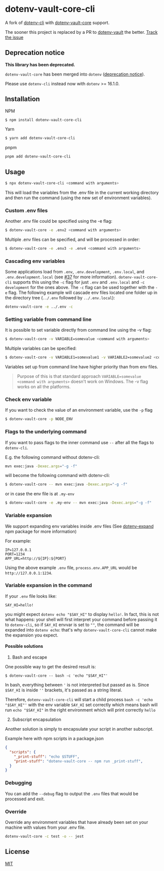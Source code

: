 # dotenv-vault-core-cli

A fork of [dotenv-cli](https://github.com/entropitor/dotenv-cli) with [dotenv-vault-core](https://github.com/dotenv-org/dotenv-vault-core) support.

The sooner this project is replaced by a PR to [dotenv-vault](https://github.com/dotenv-org/dotenv-vault) the better.
[Track the issue](https://github.com/dotenv-org/dotenv-vault/issues/174)

## Deprecation notice

**This library has been deprecated.**

`dotenv-vault-core` has been merged into `dotenv` ([deprecation notice](https://github.com/dotenv-org/dotenv-vault-core)).

Please use `dotenv-cli` instead now with `dotenv` >= 16.1.0.

## Installation

NPM
```bash
$ npm install dotenv-vault-core-cli
```

Yarn
```bash
$ yarn add dotenv-vault-core-cli
```

pnpm
```bash
pnpm add dotenv-vault-core-cli
```


## Usage

```bash
$ npx dotenv-vault-core-cli <command with arguments>
```

This will load the variables from the .env file in the current working directory and then run the command (using the new set of environment variables).

### Custom .env files
Another .env file could be specified using the -e flag:
```bash
$ dotenv-vault-core -e .env2 <command with arguments>
```

Multiple .env files can be specified, and will be processed in order:
```bash
$ dotenv-vault-core -e .env3 -e .env4 <command with arguments>
```

### Cascading env variables
Some applications load from `.env`, `.env.development`, `.env.local`, and `.env.development.local`
(see [#37](https://github.com/entropitor/dotenv-cli/issues/37) for more information).
`dotenv-vault-core-cli` supports this using the `-c` flag for just `.env` and `.env.local` and `-c development` for the ones above.
The `-c` flag can be used together with the `-e` flag. The following example will cascade env files located one folder up in the directory tree (`../.env` followed by `../.env.local`):
```bash
dotenv-vault-core -e ../.env -c 
```

### Setting variable from command line
It is possible to set variable directly from command line using the -v flag:
```bash
$ dotenv-vault-core -v VARIABLE=somevalue <command with arguments>
```

Multiple variables can be specified:
```bash
$ dotenv-vault-core -v VARIABLE1=somevalue1 -v VARIABLE2=somevalue2 <command with arguments>
```

Variables set up from command line have higher priority than from env files.

> Purpose of this is that standard approach `VARIABLE=somevalue <command with arguments>` doesn't work on Windows. The -v flag works on all the platforms.

### Check env variable
If you want to check the value of an environment variable, use the `-p` flag
```bash
$ dotenv-vault-core -p NODE_ENV
```

### Flags to the underlying command
If you want to pass flags to the inner command use `--` after all the flags to `dotenv-cli`. 

E.g. the following command without dotenv-cli:
```bash
mvn exec:java -Dexec.args="-g -f"
```

will become the following command with dotenv-cli:
```bash
$ dotenv-vault-core -- mvn exec:java -Dexec.args="-g -f"
``` 
or in case the env file is at `.my-env`
```bash
$ dotenv-vault-core -e .my-env -- mvn exec:java -Dexec.args="-g -f"
``` 

### Variable expansion
We support expanding env variables inside .env files (See [dotenv-expand](https://github.com/motdotla/dotenv-expand) npm package for more information)

For example:
```
IP=127.0.0.1
PORT=1234
APP_URL=http://${IP}:${PORT}
```
Using the above example `.env` file, `process.env.APP_URL` would be `http://127.0.0.1:1234`.

### Variable expansion in the command

If your `.env` file looks like:

```
SAY_HI=hello!
```

you might expect `dotenv echo "$SAY_HI"` to display `hello!`. In fact, this is not what happens: your shell will first interpret your command before passing it to `dotenv-cli`, so if `SAY_HI` envvar is set to `""`, the command will be expanded into `dotenv echo`: that's why `dotenv-vault-core-cli` cannot make the expansion you expect.

#### Possible solutions

1. Bash and escape

One possible way to get the desired result is:

```
$ dotenv-vault-core -- bash -c 'echo "$SAY_HI"'
```

In bash, everything between `'` is not interpreted but passed as is. Since `$SAY_HI` is inside `''` brackets, it's passed as a string literal.

Therefore, `dotenv-vault-core-cli` will start a child process `bash -c 'echo "$SAY_HI"'` with the env variable `SAY_HI` set correctly which means bash will run `echo "$SAY_HI"` in the right environment which will print correctly `hello`

2. Subscript encapsulation

Another solution is simply to encapsulate your script in another subscript.

Example here with npm scripts in a package.json

```json
{
  "scripts": {
    "_print-stuff": "echo $STUFF",
    "print-stuff": "dotenv-vault-core -- npm run _print-stuff",
  }
}
```

### Debugging

You can add the `--debug` flag to output the `.env` files that would be processed and exit.

### Override

Override any environment variables that have already been set on your machine with values from your .env file.

```bash
dotenv-vault-core -c test -o -- jest
```

## License

[MIT](https://en.wikipedia.org/wiki/MIT_License)